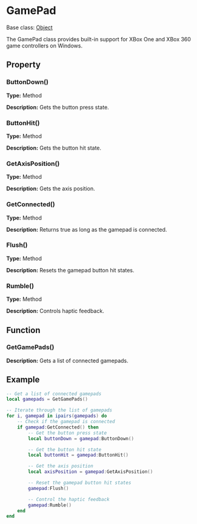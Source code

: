 # GamePad

Base class: [Object](Object.md)

The GamePad class provides built-in support for XBox One and XBox 360 game controllers on Windows.

## Property

### ButtonDown()

**Type:** Method

**Description:** Gets the button press state.

### ButtonHit()

**Type:** Method

**Description:** Gets the button hit state.

### GetAxisPosition()

**Type:** Method

**Description:** Gets the axis position.

### GetConnected()

**Type:** Method

**Description:** Returns true as long as the gamepad is connected.

### Flush()

**Type:** Method

**Description:** Resets the gamepad button hit states.

### Rumble()

**Type:** Method

**Description:** Controls haptic feedback.

## Function

### GetGamePads()

**Description:** Gets a list of connected gamepads.

## Example

```lua
-- Get a list of connected gamepads
local gamepads = GetGamePads()

-- Iterate through the list of gamepads
for i, gamepad in ipairs(gamepads) do
    -- Check if the gamepad is connected
    if gamepad:GetConnected() then
        -- Get the button press state
        local buttonDown = gamepad:ButtonDown()

        -- Get the button hit state
        local buttonHit = gamepad:ButtonHit()

        -- Get the axis position
        local axisPosition = gamepad:GetAxisPosition()

        -- Reset the gamepad button hit states
        gamepad:Flush()

        -- Control the haptic feedback
        gamepad:Rumble()
    end
end
```